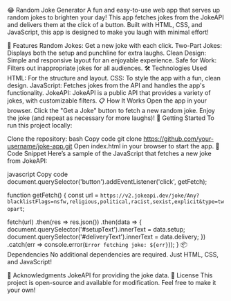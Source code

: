 😂 Random Joke Generator
A fun and easy-to-use web app that serves up random jokes to brighten your day! This app fetches jokes from the JokeAPI and delivers them at the click of a button. Built with HTML, CSS, and JavaScript, this app is designed to make you laugh with minimal effort!

🎉 Features
Random Jokes: Get a new joke with each click.
Two-Part Jokes: Displays both the setup and punchline for extra laughs.
Clean Design: Simple and responsive layout for an enjoyable experience.
Safe for Work: Filters out inappropriate jokes for all audiences.
🛠️ Technologies Used
HTML: For the structure and layout.
CSS: To style the app with a fun, clean design.
JavaScript: Fetches jokes from the API and handles the app's functionality.
JokeAPI: JokeAPI is a public API that provides a variety of jokes, with customizable filters.
📋 How It Works
Open the app in your browser.
Click the "Get a Joke" button to fetch a new random joke.
Enjoy the joke (and repeat as necessary for more laughs)!
🚀 Getting Started
To run this project locally:

Clone the repository:
bash
Copy code
git clone https://github.com/your-username/joke-app.git
Open index.html in your browser to start the app.
📜 Code Snippet
Here’s a sample of the JavaScript that fetches a new joke from JokeAPI:

javascript
Copy code
document.querySelector('button').addEventListener('click', getFetch);

function getFetch() {
  const url = `https://v2.jokeapi.dev/joke/Any?blacklistFlags=nsfw,religious,political,racist,sexist,explicit&type=twopart`;

  fetch(url)
    .then(res => res.json())
    .then(data => {
      document.querySelector('#setupText').innerText = data.setup;
      document.querySelector('#deliveryText').innerText = data.delivery;
    })
    .catch(err => console.error(`Error fetching joke: ${err}`));
}
📦 Dependencies
No additional dependencies are required. Just HTML, CSS, and JavaScript!

🙌 Acknowledgments
JokeAPI for providing the joke data.
📝 License
This project is open-source and available for modification. Feel free to make it your own!